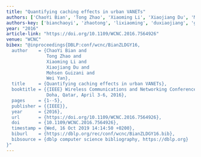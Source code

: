```yaml
---
title: "Quantifying caching effects in urban VANETs"
authors: ['ChaoYi Bian', 'Tong Zhao', 'Xiaoming Li', 'Xiaojiang Du', 'Mohsen Guizani', 'Wei Yan']
authors-key: ['bianchaoyi', 'zhaotong', 'lixiaoming', 'duxiaojiang', 'guizanimohsen', 'yanwei']
year: "2016"
article-link: "https://doi.org/10.1109/WCNC.2016.7564926"
venue: "WCNC"
bibex: "@inproceedings{DBLP:conf/wcnc/BianZLDGY16,
  author    = {ChaoYi Bian and
               Tong Zhao and
               Xiaoming Li and
               Xiaojiang Du and
               Mohsen Guizani and
               Wei Yan},
  title     = {Quantifying caching effects in urban VANETs},
  booktitle = {{IEEE} Wireless Communications and Networking Conference, {WCNC} 2016,
               Doha, Qatar, April 3-6, 2016},
  pages     = {1--5},
  publisher = {{IEEE}},
  year      = {2016},
  url       = {https://doi.org/10.1109/WCNC.2016.7564926},
  doi       = {10.1109/WCNC.2016.7564926},
  timestamp = {Wed, 16 Oct 2019 14:14:50 +0200},
  biburl    = {https://dblp.org/rec/conf/wcnc/BianZLDGY16.bib},
  bibsource = {dblp computer science bibliography, https://dblp.org}
}"
---
```

